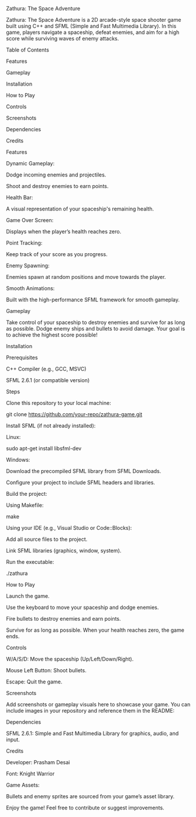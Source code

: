 Zathura: The Space Adventure

Zathura: The Space Adventure is a 2D arcade-style space shooter game built using C++ and SFML (Simple and Fast Multimedia Library). In this game, players navigate a spaceship, defeat enemies, and aim for a high score while surviving waves of enemy attacks.

Table of Contents

Features

Gameplay

Installation

How to Play

Controls

Screenshots

Dependencies

Credits

Features

Dynamic Gameplay:

Dodge incoming enemies and projectiles.

Shoot and destroy enemies to earn points.

Health Bar:

A visual representation of your spaceship's remaining health.

Game Over Screen:

Displays when the player’s health reaches zero.

Point Tracking:

Keep track of your score as you progress.

Enemy Spawning:

Enemies spawn at random positions and move towards the player.

Smooth Animations:

Built with the high-performance SFML framework for smooth gameplay.

Gameplay

Take control of your spaceship to destroy enemies and survive for as long as possible. Dodge enemy ships and bullets to avoid damage. Your goal is to achieve the highest score possible!

Installation

Prerequisites

C++ Compiler (e.g., GCC, MSVC)

SFML 2.6.1 (or compatible version)

Steps

Clone this repository to your local machine:

git clone https://github.com/your-repo/zathura-game.git

Install SFML (if not already installed):

Linux:

sudo apt-get install libsfml-dev

Windows:

Download the precompiled SFML library from SFML Downloads.

Configure your project to include SFML headers and libraries.

Build the project:

Using Makefile:

make

Using your IDE (e.g., Visual Studio or Code::Blocks):

Add all source files to the project.

Link SFML libraries (graphics, window, system).

Run the executable:

./zathura

How to Play

Launch the game.

Use the keyboard to move your spaceship and dodge enemies.

Fire bullets to destroy enemies and earn points.

Survive for as long as possible. When your health reaches zero, the game ends.

Controls

W/A/S/D: Move the spaceship (Up/Left/Down/Right).

Mouse Left Button: Shoot bullets.

Escape: Quit the game.

Screenshots

Add screenshots or gameplay visuals here to showcase your game. You can include images in your repository and reference them in the README:



Dependencies

SFML 2.6.1: Simple and Fast Multimedia Library for graphics, audio, and input.

Credits

Developer: Prasham Desai

Font: Knight Warrior

Game Assets:

Bullets and enemy sprites are sourced from your game’s asset library.

Enjoy the game! Feel free to contribute or suggest improvements.
